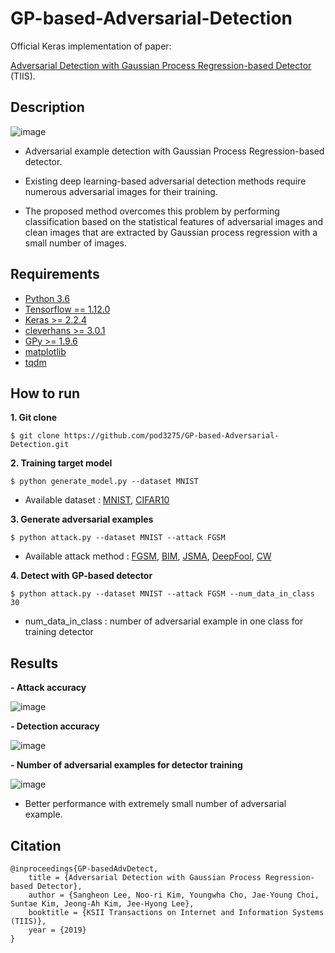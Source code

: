 # GP-based-Adversarial-Detection

Official Keras implementation of paper:

[Adversarial Detection with Gaussian Process Regression-based Detector](http://www.itiis.org/digital-library/manuscript/2475) (TIIS).

## Description

  ![image](https://user-images.githubusercontent.com/26705935/47216775-0b91b180-d3e1-11e8-90d3-d015f70e02e0.png)

- Adversarial example detection with Gaussian Process Regression-based detector.

- Existing deep learning-based adversarial detection methods require numerous adversarial images for their training. 

- The proposed method overcomes this problem by performing classification based on the statistical features of adversarial images and clean images that are extracted by Gaussian process regression with a small number of images. 
  
## Requirements

- [Python 3.6](https://www.python.org/downloads/)
- [Tensorflow == 1.12.0](https://github.com/tensorflow/tensorflow)
- [Keras >= 2.2.4](https://github.com/keras-team/keras)
- [cleverhans >= 3.0.1](https://github.com/tensorflow/cleverhans)
- [GPy >= 1.9.6](https://github.com/SheffieldML/GPy)
- [matplotlib](https://matplotlib.org/)
- [tqdm](https://github.com/tqdm/tqdm)

## How to run
**1. Git clone**
```
$ git clone https://github.com/pod3275/GP-based-Adversarial-Detection.git
```

**2. Training target model**
```
$ python generate_model.py --dataset MNIST
```

- Available dataset : [MNIST](http://yann.lecun.com/exdb/mnist/), [CIFAR10](https://www.cs.toronto.edu/~kriz/cifar.html)

**3. Generate adversarial examples**
```
$ python attack.py --dataset MNIST --attack FGSM
```

- Available attack method : [FGSM](https://arxiv.org/pdf/1412.6572.pdf), [BIM](https://arxiv.org/pdf/1607.02533.pdf), [JSMA](https://arxiv.org/pdf/1511.07528.pdf), [DeepFool](https://arxiv.org/pdf/1511.04599.pdf), [CW](https://arxiv.org/pdf/1608.04644.pdf) 

**4. Detect with GP-based detector**
```
$ python attack.py --dataset MNIST --attack FGSM --num_data_in_class 30
```

- num_data_in_class : number of adversarial example in one class for training detector

## Results
**- Attack accuracy**

  ![image](https://user-images.githubusercontent.com/26705935/64116027-20deb700-cdcc-11e9-9187-f6528a5c990f.png)
  
**- Detection accuracy**

  ![image](https://user-images.githubusercontent.com/26705935/64116053-33f18700-cdcc-11e9-93a2-97296ab2232f.png)
  
**- Number of adversarial examples for detector training**

  ![image](https://user-images.githubusercontent.com/26705935/64116090-4a97de00-cdcc-11e9-8725-0f373dfa0e17.png)
  
  - Better performance with extremely small number of adversarial example.
  
## Citation
```
@inproceedings{GP-basedAdvDetect,
	title = {Adversarial Detection with Gaussian Process Regression-based Detector},
	author = {Sangheon Lee, Noo-ri Kim, Youngwha Cho, Jae-Young Choi, Suntae Kim, Jeong-Ah Kim, Jee-Hyong Lee},
	booktitle = {KSII Transactions on Internet and Information Systems (TIIS)},
	year = {2019}
}
```
